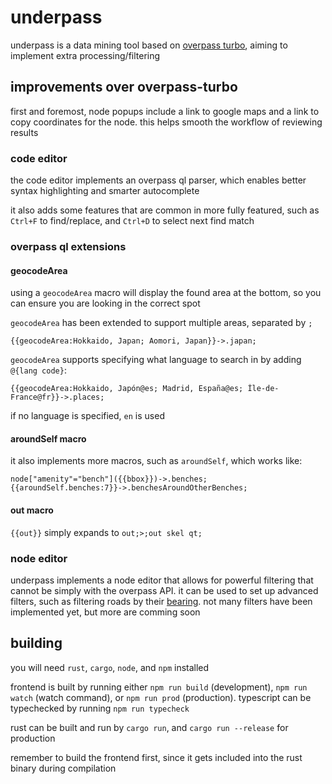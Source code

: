 # underpass

underpass is a data mining tool based on [overpass turbo](https://overpass-turbo.eu/),
aiming to implement extra processing/filtering

## improvements over overpass-turbo

first and foremost, node popups include a link to google maps and a link to copy coordinates for the node.
this helps smooth the workflow of reviewing results

### code editor

the code editor implements an overpass ql parser, which enables better syntax highlighting and smarter autocomplete

it also adds some features that are common in more fully featured, such as `Ctrl+F` to find/replace, and `Ctrl+D` to select next find match

### overpass ql extensions

#### geocodeArea

using a `geocodeArea` macro will display the found area at the bottom, so you can ensure you are looking in the correct spot

`geocodeArea` has been extended to support multiple areas, separated by `;`

```
{{geocodeArea:Hokkaido, Japan; Aomori, Japan}}->.japan;
```

`geocodeArea` supports specifying what language to search in by adding `@{lang code}`:

```
{{geocodeArea:Hokkaido, Japón@es; Madrid, España@es; Île-de-France@fr}}->.places;
```

if no language is specified, `en` is used

#### aroundSelf macro
    
it also implements more macros, such as `aroundSelf`, which works like:

```
node["amenity"="bench"]({{bbox}})->.benches;
{{aroundSelf.benches:7}}->.benchesAroundOtherBenches;
```

#### out macro

`{{out}}` simply expands to `out;>;out skel qt;`

### node editor

underpass implements a node editor that allows for powerful filtering that cannot be simply with the overpass API.
it can be used to set up advanced filters, such as filtering roads by their [bearing](https://en.wikipedia.org/wiki/Bearing_(angle)).
not many filters have been implemented yet, but more are comming soon

## building

you will need `rust`, `cargo`, `node`, and `npm` installed

frontend is built by running either `npm run build` (development), `npm run watch` (watch command), or `npm run prod` (production).
typescript can be typechecked by running `npm run typecheck`

rust can be built and run by `cargo run`, and `cargo run --release` for production

remember to build the frontend first, since it gets included into the rust binary during compilation
